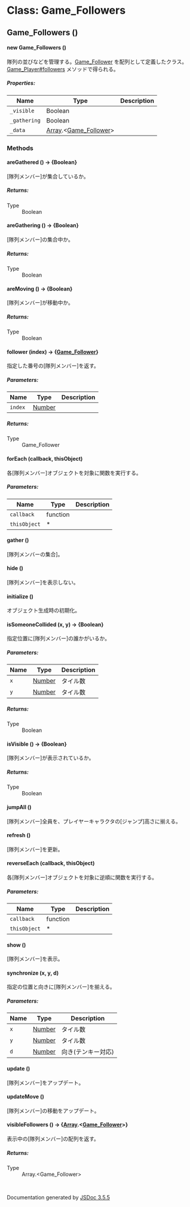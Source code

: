 # Class: Game_Followers

## Game_Followers ()

#### new Game_Followers ()

 隊列の並びなどを管理する。[Game_Follower](Game_Follower.md) を配列として定義したクラス。 [Game_Player#followers](Game_Player.html#followers) メソッドで得られる。

##### Properties:

| Name | Type | Description |
| --- | --- | --- |
| `_visible` | Boolean |  |
| `_gathering` | Boolean |  |
| `_data` | [Array](Array.md).<[Game_Follower](Game_Follower.md)> |  |

<dl>
</dl>

### Methods

#### areGathered () → {Boolean}

[隊列メンバー]が集合しているか。
<dl>
</dl>

##### Returns:

<dl>
                <dt> Type </dt>
                <dd>
                    <span>Boolean</span>
                </dd>
            </dl>

#### areGathering () → {Boolean}

[隊列メンバー]の集合中か。
<dl>
</dl>

##### Returns:

<dl>
                <dt> Type </dt>
                <dd>
                    <span>Boolean</span>
                </dd>
            </dl>

#### areMoving () → {Boolean}

[隊列メンバー]が移動中か。
<dl>
</dl>

##### Returns:

<dl>
                <dt> Type </dt>
                <dd>
                    <span>Boolean</span>
                </dd>
            </dl>

#### follower (index) → {[Game_Follower](Game_Follower.md)}

 指定した番号の[隊列メンバー]を返す。

##### Parameters:

| Name | Type | Description |
| --- | --- | --- |
| `index` | [Number](Number.md) |  |

<dl>
</dl>

##### Returns:

<dl>
                <dt> Type </dt>
                <dd>
                    <span><a>Game_Follower</a></span>
                </dd>
            </dl>

#### forEach (callback, thisObject)

 各[隊列メンバー]オブジェクトを対象に関数を実行する。

##### Parameters:

| Name | Type | Description |
| --- | --- | --- |
| `callback` | function |  |
| `thisObject` | * |  |

<dl>
</dl>

#### gather ()

[隊列メンバーの集合]。
<dl>
</dl>

#### hide ()

[隊列メンバー]を表示しない。
<dl>
</dl>

#### initialize ()

 オブジェクト生成時の初期化。
<dl>
</dl>

#### isSomeoneCollided (x, y) → {Boolean}

 指定位置に[隊列メンバー]の誰かがいるか。

##### Parameters:

| Name | Type | Description |
| --- | --- | --- |
| `x` | [Number](Number.md) |  タイル数 |
| `y` | [Number](Number.md) |  タイル数 |

<dl>
</dl>

##### Returns:

<dl>
                <dt> Type </dt>
                <dd>
                    <span>Boolean</span>
                </dd>
            </dl>

#### isVisible () → {Boolean}

[隊列メンバー]が表示されているか。
<dl>
</dl>

##### Returns:

<dl>
                <dt> Type </dt>
                <dd>
                    <span>Boolean</span>
                </dd>
            </dl>

#### jumpAll ()

[隊列メンバー]全員を、プレイヤーキャラクタの[ジャンプ]高さに揃える。
<dl>
</dl>

#### refresh ()

[隊列メンバー]を更新。
<dl>
</dl>

#### reverseEach (callback, thisObject)

 各[隊列メンバー]オブジェクトを対象に逆順に関数を実行する。

##### Parameters:

| Name | Type | Description |
| --- | --- | --- |
| `callback` | function |  |
| `thisObject` | * |  |

<dl>
</dl>

#### show ()

[隊列メンバー]を表示。
<dl>
</dl>

#### synchronize (x, y, d)

 指定の位置と向きに[隊列メンバー]を揃える。

##### Parameters:

| Name | Type | Description |
| --- | --- | --- |
| `x` | [Number](Number.md) |  タイル数 |
| `y` | [Number](Number.md) |  タイル数 |
| `d` | [Number](Number.md) |  向き(テンキー対応) |

<dl>
</dl>

#### update ()

[隊列メンバー]をアップデート。
<dl>
</dl>

#### updateMove ()

[隊列メンバー]の移動をアップデート。
<dl>
</dl>

#### visibleFollowers () → {[Array](Array.md).<[Game_Follower](Game_Follower.md)>}

 表示中の[隊列メンバー]の配列を返す。
<dl>
</dl>

##### Returns:

<dl>
                <dt> Type </dt>
                <dd>
                    <span><a>Array</a>.&lt;<a>Game_Follower</a>&gt;</span>
                </dd>
            </dl>
 <br>

  Documentation generated by [JSDoc 3.5.5](https://github.com/jsdoc3/jsdoc)

